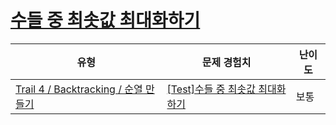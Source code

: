 # [수들 중 최솟값 최대화하기](https://www.codetree.ai/trails/complete/curated-cards/test-maximin-of-numbers)

|유형|문제 경험치|난이도|
|---|---|---|
|[Trail 4 / Backtracking / 순열 만들기](https://www.codetree.ai/trail-info/intermediate-low/)|[[Test]수들 중 최솟값 최대화하기](https://www.codetree.ai/trails/complete/curated-cards/test-maximin-of-numbers/)|보통|

